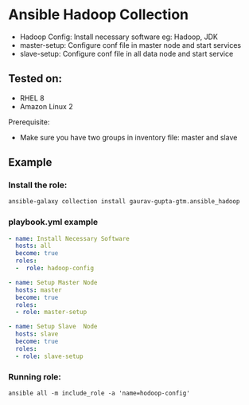 Ansible Hadoop Collection
==============================

- Hadoop Config: Install necessary software eg: Hadoop, JDK
- master-setup: Configure conf file in master node and start services
- slave-setup: Configure conf file in all data node and start service

Tested on:
----------

- RHEL 8
- Amazon Linux 2

Prerequisite:
- Make sure you have two groups in inventory file: master and slave

Example
-------

### Install the role:

```bash
ansible-galaxy collection install gaurav-gupta-gtm.ansible_hadoop
```


### playbook.yml example

```yaml
- name: Install Necessary Software
  hosts: all
  become: true
  roles:
  -  role: hadoop-config

- name: Setup Master Node
  hosts: master
  become: true
  roles:
  - role: master-setup

- name: Setup Slave  Node
  hosts: slave
  become: true
  roles:
  - role: slave-setup
```

### Running role:

```
ansible all -m include_role -a 'name=hodoop-config'
```

